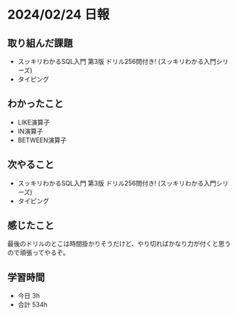 # 2024/02/24 日報

## 取り組んだ課題
- スッキリわかるSQL入門 第3版 ドリル256問付き! (スッキリわかる入門シリーズ)
- タイピング

## わかったこと
- LIKE演算子
- IN演算子
- BETWEEN演算子

## 次やること
- スッキリわかるSQL入門 第3版 ドリル256問付き! (スッキリわかる入門シリーズ)
- タイピング

## 感じたこと
最後のドリルのとこは時間掛かりそうだけど、やり切ればかなり力が付くと思うので頑張ってやるぞ。

## 学習時間
- 今日 3h
- 合計 534h
